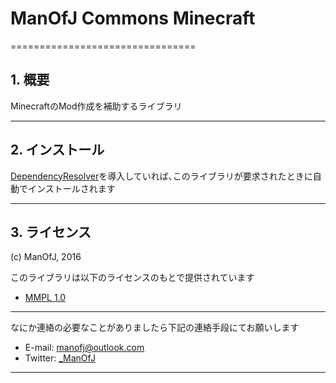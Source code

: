 # ManOfJ Commons Minecraft


================================
## 1. 概要

MinecraftのMod作成を補助するライブラリ


--------------------------------
## 2. インストール

[DependencyResolver](https://github.com/ManOfJ/DependencyResolver)を導入していれば､このライブラリが要求されたときに自動でインストールされます


--------------------------------
## 3. ライセンス

(c) ManOfJ, 2016

このライブラリは以下のライセンスのもとで提供されています
  - [MMPL 1.0](https://manofj.com/licenses/mmpl-1.0)


********************************

なにか連絡の必要なことがありましたら下記の連絡手段にてお願いします
  - E-mail: <manofj@outlook.com>
  - Twitter: [_ManOfJ](https://twitter.com/_ManOfJ)

********************************
